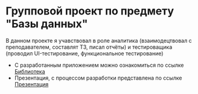 # Групповой проект по предмету "Базы данных"

В данном проекте я учавствовал в роле аналитика (взаимодецтвовал с преподавателем, составлят ТЗ, писал отчёты) и тестироващика (проводил UI-тестирование, функциональное тестирование)

- С разработанным приложением можно ознакомиться по ссылке [Библиотека](https://project7-library-system.herokuapp.com)
- Презентация, с процессом разработки представлена по ссылке [Презентация](https://github.com/corvinus-cron/library_team_db/blob/main/бд.pdf)
